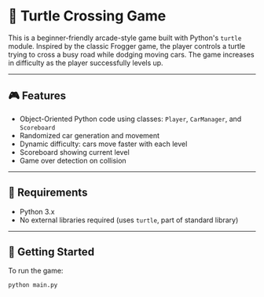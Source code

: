 # 🐢 Turtle Crossing Game

This is a beginner-friendly arcade-style game built with Python's `turtle` module. Inspired by the classic Frogger game, the player controls a turtle trying to cross a busy road while dodging moving cars. The game increases in difficulty as the player successfully levels up.

---

## 🎮 Features

- Object-Oriented Python code using classes: `Player`, `CarManager`, and `Scoreboard`
- Randomized car generation and movement
- Dynamic difficulty: cars move faster with each level
- Scoreboard showing current level
- Game over detection on collision

---

## 🧠 Requirements

- Python 3.x
- No external libraries required (uses `turtle`, part of standard library)

---

## 🚀 Getting Started

To run the game:

```bash
python main.py
